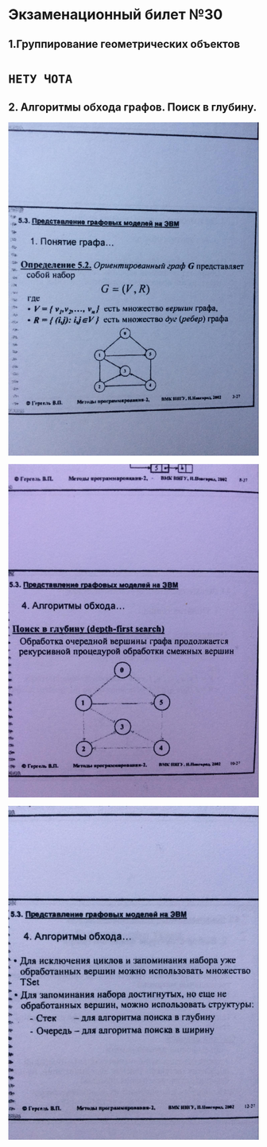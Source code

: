 # Экзаменационный билет №30

## 1.Группирование геометрических объектов

# `НЕТУ ЧОТА`

## 2. Алгоритмы обхода графов. Поиск в глубину.

![](../pictures/ticket30-1.jpg)

![](../pictures/ticket30-2.jpg)

![](../pictures/ticket30-3.jpg)
